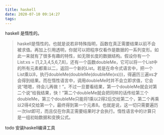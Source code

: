 ```yaml
---
title: haskell
date: 2020-07-10 09:14:27
tags:
---
```

haskell 是惰性的。
> haskell是惰性的。也就是说若非特殊指明，函数在真正需要结果以前不会被求值。再加上引用透明，你就可以把程序仅看作是数据的一系列变形。如此一来就有了很多有趣的特性，如无限长度的数据结构。假设你有一个List:xs = [1,2,3,4,5,6,7,8]，还有一个函数doubleMe，它可以将一个List中的所有元素都乘以二，返回一个新的List。若是在命令式语言中，把一个List乘以8，执行doubleMe(doubleMe(doubleMe(xs)))，得遍历三遍xs才会得到结果。而在惰性语言中，调用doubleMe时并不会立即求值，它会说“嗯嗯，待会儿再做！”。不过一旦要看结果，第一个doubleMe就会对第二个说“给我结果，快！”第二个doubleMe就会把同样的话传给第三个doubleMe，第三个doubleMe只能将1乘以2得2后交给第二个，第二个再乘以2得4交给第一个，最终得到第一个元素8。也就是说，这一切只需要遍历一次list即可，而且仅在你真正需要结果时才会执行。惰性语言中的计算只是一组初始数据和变换公式。

todo 安装haskell编译工具